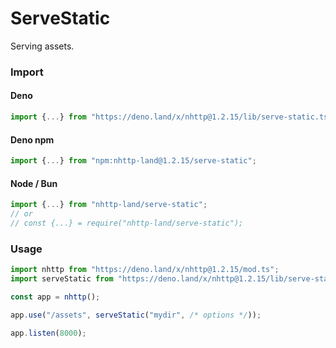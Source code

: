 # ServeStatic
Serving assets.

### Import
#### Deno
```ts
import {...} from "https://deno.land/x/nhttp@1.2.15/lib/serve-static.ts";
```
#### Deno npm
```ts
import {...} from "npm:nhttp-land@1.2.15/serve-static";
```
#### Node / Bun
```ts
import {...} from "nhttp-land/serve-static";
// or
// const {...} = require("nhttp-land/serve-static");
```

### Usage
```ts
import nhttp from "https://deno.land/x/nhttp@1.2.15/mod.ts";
import serveStatic from "https://deno.land/x/nhttp@1.2.15/lib/serve-static.ts";

const app = nhttp();

app.use("/assets", serveStatic("mydir", /* options */));

app.listen(8000);
```
